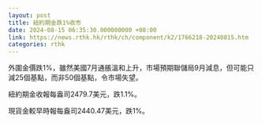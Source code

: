 ```yaml
---
layout: post
title: 紐約期金跌1%收市
date: 2024-08-15 06:35:30.000000000 +08:00
link: https://news.rthk.hk/rthk/ch/component/k2/1766218-20240815.htm
categories: rthk
---
```


外圍金價跌1%，雖然美國7月通脹溫和上升，市場預期聯儲局9月減息，但可能只減25個基點，而非50個基點，令市場失望。

紐約期金收報每盎司2479.7美元，跌1.1%。

現貨金較早時報每盎司2440.47美元，跌1%。
